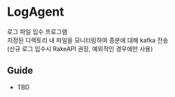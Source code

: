 # LogAgent

로그 파일 입수 프로그램<br/>
지정된 디렉토리 내 파일을 모니터링하여 증분에 대해 kafka 전송<br/>
(신규 로그 입수시 RakeAPI 권장, 예외적인 경우에만 사용)<br/>

## Guide
- TBD
